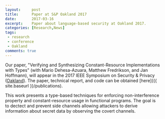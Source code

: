 ```yaml
---
layout:     post
title:      Paper at S&P Oakland 2017 
date:       2017-03-16
excerpt:    Paper about language-based security at Oakland 2017.
categories: [Research,News]
tags:
 - research
 - conference
 - Oakland
comments: true
---
```


Our paper, "Verifying and Synthesizing Constant-Resource Implementations with Types" (with Mario Dehesa-Azuara, Matthew Fredrikson, and Jan Hoffmann), will appear in the 2017 IEEE Symposium on Security & Privacy ([Oakland][1]). The paper, technical report, and code can be obtained [here]({{ site.baseurl }}/publications).

This work presents a type-based techniques for enforcing non-interference property and constant-resource usage in functional programs. The goal is to dectect and prevent side channels allowing attackers to derive information about secret data by observing the covert channels.

[1]: http://www.ieee-security.org/TC/SP2017/index.html
